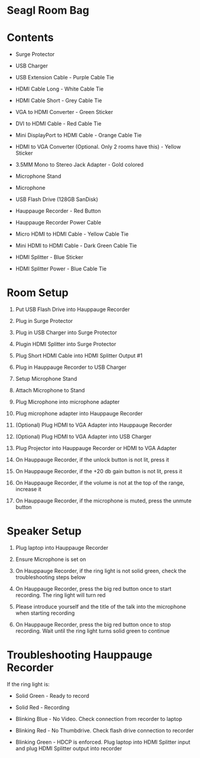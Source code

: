 # Seagl Room Bag

Contents
========

-   Surge Protector

-   USB Charger

-   USB Extension Cable - Purple Cable Tie

-   HDMI Cable Long - White Cable Tie

-   HDMI Cable Short - Grey Cable Tie

-   VGA to HDMI Converter - Green Sticker

-   DVI to HDMI Cable - Red Cable Tie

-   Mini DisplayPort to HDMI Cable - Orange Cable Tie

-   HDMI to VGA Converter (Optional. Only 2 rooms have this) - Yellow Sticker

-   3.5MM Mono to Stereo Jack Adapter - Gold colored

-   Microphone Stand

-   Microphone

-   USB Flash Drive (128GB SanDisk)

-   Hauppauge Recorder - Red Button

-   Hauppauge Recorder Power Cable

-   Micro HDMI to HDMI Cable - Yellow Cable Tie

-   Mini HDMI to HDMI Cable - Dark Green Cable Tie

-   HDMI Splitter - Blue Sticker

-   HDMI Splitter Power - Blue Cable Tie

Room Setup
==========

1.  Put USB Flash Drive into Hauppauge Recorder

2.  Plug in Surge Protector

3.  Plug in USB Charger into Surge Protector

4.  Plugin HDMI Splitter into Surge Protector

5.  Plug Short HDMI Cable into HDMI Splitter Output \#1

6.  Plug in Hauppauge Recorder to USB Charger

7.  Setup Microphone Stand

8.  Attach Microphone to Stand

9.  Plug Microphone into microphone adapter

10. Plug microphone adapter into Hauppauge Recorder

11. (Optional) Plug HDMI to VGA Adapter into Hauppauge Recorder

12. (Optional) Plug HDMI to VGA Adapter into USB Charger

13. Plug Projector into Hauppauge Recorder or HDMI to VGA Adapter

14. On Hauppauge Recorder, if the unlock button is not lit, press it

15. On Hauppauge Recorder, if the +20 db gain button is not lit, press it

16. On Hauppauge Recorder, if the volume is not at the top of the range, increase it

17. On Hauppauge Recorder, if the microphone is muted, press the unmute button

Speaker Setup
=============

1.  Plug laptop into Hauppauge Recorder

2.  Ensure Microphone is set on

3.  On Hauppauge Recorder, if the ring light is not solid green, check the troubleshooting steps below

4.  On Hauppauge Recorder, press the big red button once to start recording. The ring light will turn red

5.  Please introduce yourself and the title of the talk into the microphone when starting recording

6.  On Hauppauge Recorder, press the big red button once to stop recording. Wait until the ring light turns solid green to continue

Troubleshooting Hauppauge Recorder
==================================

If the ring light is:

-   Solid Green - Ready to record

-   Solid Red - Recording

-   Blinking Blue - No Video. Check connection from recorder to laptop

-   Blinking Red - No Thumbdrive. Check flash drive connection to recorder

-   Blinking Green - HDCP is enforced. Plug laptop into HDMI Splitter input and plug HDMI Splitter output into recorder
